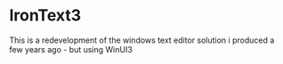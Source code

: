# IronText3
This is a redevelopment of the windows text editor solution i produced a few years ago - but using WinUI3

